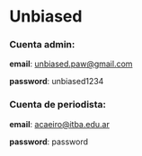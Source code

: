 # Unbiased

### Cuenta admin:

**email**: unbiased.paw@gmail.com

**password**: unbiased1234

### Cuenta de periodista:

**email**: acaeiro@itba.edu.ar

**password**: password

